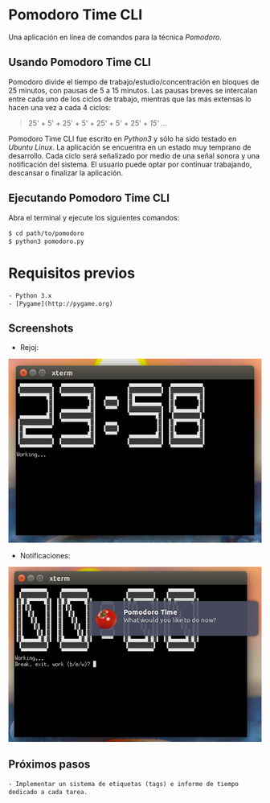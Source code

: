 # Pomodoro Time CLI

Una aplicación en línea de comandos para la técnica *Pomodoro*.

## Usando Pomodoro Time CLI

Pomodoro divide el tiempo de trabajo/estudio/concentración en bloques de 25 minutos, con pausas de 5 a 15 minutos. Las pausas breves se intercalan entre cada uno de los ciclos de trabajo, mientras que las más extensas lo hacen una vez a cada 4 ciclos:

> 25' + 5' + 25' + 5' + 25' + 5' + 25' + *15'* ...

Pomodoro Time CLI fue escrito en *Python3* y sólo ha sido testado en *Ubuntu Linux*. La aplicación se encuentra en un estado muy temprano de desarrollo. Cada ciclo será señalizado por medio de una señal sonora y una notificación del sistema. El usuario puede optar por continuar trabajando, descansar o finalizar la aplicación.

## Ejecutando Pomodoro Time CLI

Abra el terminal y ejecute los siguientes comandos:

<!-- language: lang-bash -->

    $ cd path/to/pomodoro
    $ python3 pomodoro.py

# Requisitos previos

    - Python 3.x
    - [Pygame](http://pygame.org)

## Screenshots

- Rejoj:

![Pomodoro Time CLI working](images/pomodoro_time_CLI.png)

- Notificaciones:

![Notificaciones](images/notify.png)

## Próximos pasos

    - Implementar un sistema de etiquetas (tags) e informe de tiempo dedicado a cada tarea.

